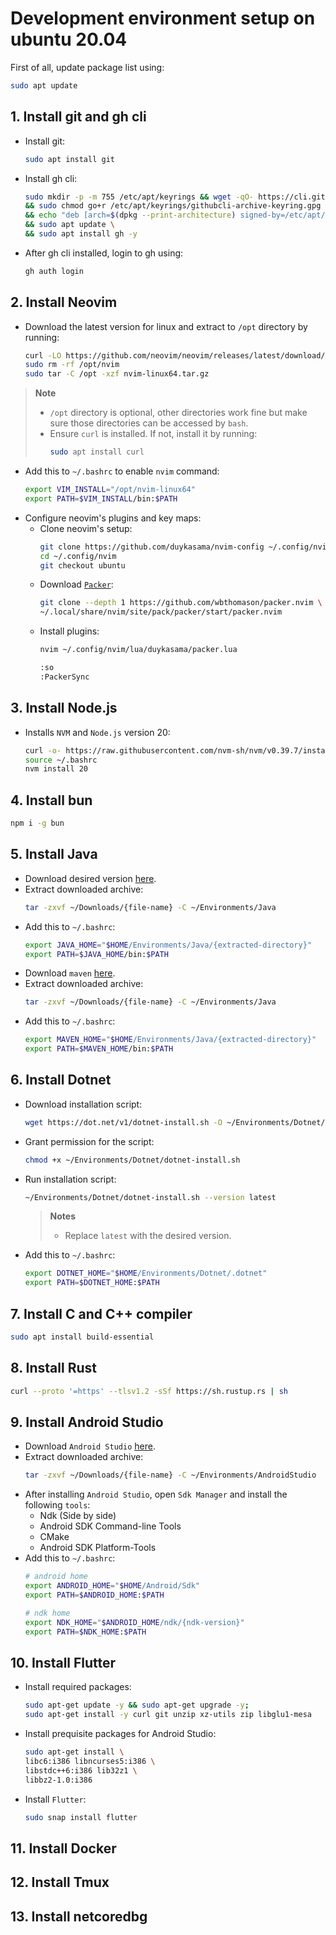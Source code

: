 # Development environment setup on ubuntu 20.04

First of all, update package list using: 
``` bash
sudo apt update
```

## 1. Install git and gh cli
  - Install git:
    ``` bash
    sudo apt install git
    ```
  - Install gh cli:
      ``` bash
      sudo mkdir -p -m 755 /etc/apt/keyrings && wget -qO- https://cli.github.com/packages/githubcli-archive-keyring.gpg | sudo tee /etc/apt/keyrings/githubcli-archive-keyring.gpg > /dev/null \
      && sudo chmod go+r /etc/apt/keyrings/githubcli-archive-keyring.gpg \
      && echo "deb [arch=$(dpkg --print-architecture) signed-by=/etc/apt/keyrings/githubcli-archive-keyring.gpg] https://cli.github.com/packages stable main" | sudo tee /etc/apt/sources.list.d/github-cli.list > /dev/null \
      && sudo apt update \
      && sudo apt install gh -y
      ```
  - After gh cli installed, login to gh using:
    ``` bash
    gh auth login
    ```
## 2. Install Neovim
  - Download the latest version for linux and extract to `/opt` directory by running:
    ``` bash
    curl -LO https://github.com/neovim/neovim/releases/latest/download/nvim-linux64.tar.gz
    sudo rm -rf /opt/nvim
    sudo tar -C /opt -xzf nvim-linux64.tar.gz
    ```
> **Note**
> - `/opt` directory is optional, other directories work fine but make sure those directories can be accessed by `bash`.
> - Ensure `curl` is installed. If not, install it by running:
>   ``` bash
>   sudo apt install curl
>   ```
  - Add this to `~/.bashrc` to enable `nvim` command:
    ```  bash
    export VIM_INSTALL="/opt/nvim-linux64"
    export PATH=$VIM_INSTALL/bin:$PATH
    ```
  - Configure neovim's plugins and key maps:
    + Clone neovim's setup:
        ``` bash
        git clone https://github.com/duykasama/nvim-config ~/.config/nvim
        cd ~/.config/nvim
        git checkout ubuntu
        ```
    + Download [`Packer`](https://github.com/wbthomason/packer.nvim):
        ``` bash
        git clone --depth 1 https://github.com/wbthomason/packer.nvim \
        ~/.local/share/nvim/site/pack/packer/start/packer.nvim
        ```
    + Install plugins:
        ``` bash
        nvim ~/.config/nvim/lua/duykasama/packer.lua
        ```
        ``` bash
        :so
        :PackerSync
        ```
## 3. Install Node.js
  - Installs `NVM` and `Node.js` version 20:
    ``` bash
    curl -o- https://raw.githubusercontent.com/nvm-sh/nvm/v0.39.7/install.sh | bash
    source ~/.bashrc
    nvm install 20
    ```
## 4. Install bun
  ``` bash
  npm i -g bun
  ```
## 5. Install Java
  - Download desired version [here](https://www.oracle.com/java/technologies/downloads/).
  - Extract downloaded archive:
    ``` bash
    tar -zxvf ~/Downloads/{file-name} -C ~/Environments/Java
    ```
  - Add this to `~/.bashrc`:
    ``` bash
    export JAVA_HOME="$HOME/Environments/Java/{extracted-directory}"
    export PATH=$JAVA_HOME/bin:$PATH
    ```
  - Download `maven` [here](https://maven.apache.org/download.cgi/).
  - Extract downloaded archive:
    ``` bash
    tar -zxvf ~/Downloads/{file-name} -C ~/Environments/Java
    ```
  - Add this to `~/.bashrc`:
    ``` bash
    export MAVEN_HOME="$HOME/Environments/Java/{extracted-directory}"
    export PATH=$MAVEN_HOME/bin:$PATH
    ```
## 6. Install Dotnet
  - Download installation script:
    ``` bash
    wget https://dot.net/v1/dotnet-install.sh -O ~/Environments/Dotnet/dotnet-install.sh
    ```
  - Grant permission for the script:
    ``` bash
    chmod +x ~/Environments/Dotnet/dotnet-install.sh
    ```
  - Run installation script:
    ``` bash
    ~/Environments/Dotnet/dotnet-install.sh --version latest
    ```
      > **Notes**
      > - Replace `latest` with the desired version.
  - Add this to `~/.bashrc`:
    ``` bash
    export DOTNET_HOME="$HOME/Environments/Dotnet/.dotnet"
    export PATH=$DOTNET_HOME:$PATH
    ```
## 7. Install C and C++ compiler
  ``` bash
  sudo apt install build-essential
  ```
## 8. Install Rust
  ``` bash
  curl --proto '=https' --tlsv1.2 -sSf https://sh.rustup.rs | sh
  ```
## 9. Install Android Studio
  - Download `Android Studio` [here](https://developer.android.com/studio).
  - Extract downloaded archive:
    ``` bash
    tar -zxvf ~/Downloads/{file-name} -C ~/Environments/AndroidStudio
    ```
  - After installing `Android Studio`, open `Sdk Manager` and install the following `tools`:
    + Ndk (Side by side)
    + Android SDK Command-line Tools
    + CMake
    + Android SDK Platform-Tools
  - Add this to `~/.bashrc`:
    ``` bash
    # android home
    export ANDROID_HOME="$HOME/Android/Sdk"
    export PATH=$ANDROID_HOME:$PATH

    # ndk home
    export NDK_HOME="$ANDROID_HOME/ndk/{ndk-version}"
    export PATH=$NDK_HOME:$PATH
    ```
## 10. Install Flutter
  - Install required packages:
    ``` bash
    sudo apt-get update -y && sudo apt-get upgrade -y;
    sudo apt-get install -y curl git unzip xz-utils zip libglu1-mesa
    ```
  - Install prequisite packages for Android Studio:
    ``` bash
    sudo apt-get install \
    libc6:i386 libncurses5:i386 \
    libstdc++6:i386 lib32z1 \
    libbz2-1.0:i386
    ```
  - Install `Flutter`:
    ``` bash
    sudo snap install flutter
    ```        
## 11. Install Docker
## 12. Install Tmux
## 13. Install netcoredbg
